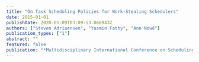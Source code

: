 ```yaml
---
title: "On Task Scheduling Policies for Work-Stealing Schedulers"
date: 2015-01-01
publishDate: 2020-01-09T03:09:53.868943Z
authors: ["Steven Adriaensen", "Yasmin Fathy", "Ann Nowé"]
publication_types: ["1"]
abstract: ""
featured: false
publication: "*Multidisciplinary International Conference on Scheduling: Theory and Applications (MISTA)*"
---
```


